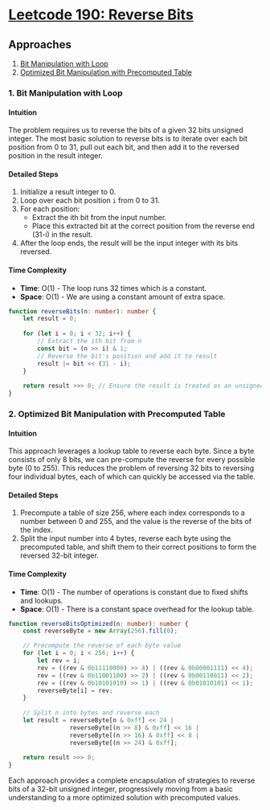 # [Leetcode 190: Reverse Bits](https://leetcode.com/problems/reverse-bits/)

## Approaches
1. [Bit Manipulation with Loop](#bit-manipulation-with-loop)
2. [Optimized Bit Manipulation with Precomputed Table](#optimized-bit-manipulation-with-precomputed-table)

### 1. Bit Manipulation with Loop

#### Intuition
The problem requires us to reverse the bits of a given 32 bits unsigned integer. The most basic solution to reverse bits is to iterate over each bit position from 0 to 31, pull out each bit, and then add it to the reversed position in the result integer.

#### Detailed Steps
1. Initialize a result integer to 0.
2. Loop over each bit position `i` from 0 to 31.
3. For each position:
    - Extract the ith bit from the input number.
    - Place this extracted bit at the correct position from the reverse end (31-i) in the result.
4. After the loop ends, the result will be the input integer with its bits reversed.

#### Time Complexity
- **Time**: O(1) - The loop runs 32 times which is a constant.
- **Space**: O(1) - We are using a constant amount of extra space.

```typescript
function reverseBits(n: number): number {
    let result = 0;
    
    for (let i = 0; i < 32; i++) {
        // Extract the ith bit from n
        const bit = (n >> i) & 1;
        // Reverse the bit's position and add it to result
        result |= bit << (31 - i);
    }
    
    return result >>> 0; // Ensure the result is treated as an unsigned 32-bit integer
}
```

### 2. Optimized Bit Manipulation with Precomputed Table

#### Intuition
This approach leverages a lookup table to reverse each byte. Since a byte consists of only 8 bits, we can pre-compute the reverse for every possible byte (0 to 255). This reduces the problem of reversing 32 bits to reversing four individual bytes, each of which can quickly be accessed via the table.

#### Detailed Steps
1. Precompute a table of size 256, where each index corresponds to a number between 0 and 255, and the value is the reverse of the bits of the index.
2. Split the input number into 4 bytes, reverse each byte using the precomputed table, and shift them to their correct positions to form the reversed 32-bit integer.

#### Time Complexity
- **Time**: O(1) - The number of operations is constant due to fixed shifts and lookups.
- **Space**: O(1) - There is a constant space overhead for the lookup table.

```typescript
function reverseBitsOptimized(n: number): number {
    const reverseByte = new Array(256).fill(0);

    // Precompute the reverse of each byte value
    for (let i = 0; i < 256; i++) {
        let rev = i;
        rev = ((rev & 0b11110000) >> 4) | ((rev & 0b00001111) << 4);
        rev = ((rev & 0b11001100) >> 2) | ((rev & 0b00110011) << 2);
        rev = ((rev & 0b10101010) >> 1) | ((rev & 0b01010101) << 1);
        reverseByte[i] = rev;
    }
    
    // Split n into bytes and reverse each
    let result = reverseByte[n & 0xff] << 24 |
                 reverseByte[(n >> 8) & 0xff] << 16 |
                 reverseByte[(n >> 16) & 0xff] << 8 |
                 reverseByte[(n >> 24) & 0xff];
                 
    return result >>> 0;
}
```

Each approach provides a complete encapsulation of strategies to reverse bits of a 32-bit unsigned integer, progressively moving from a basic understanding to a more optimized solution with precomputed values.


